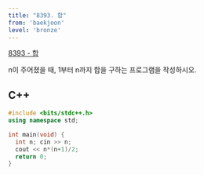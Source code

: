 ```yaml
---
title: "8393. 합"
from: 'baekjoon'
level: 'bronze'
---
```


[8393 - 합](https://www.acmicpc.net/problem/8393)

n이 주어졌을 때, 1부터 n까지 합을 구하는 프로그램을 작성하시오.

## C++

```cpp
#include <bits/stdc++.h>
using namespace std;

int main(void) {
  int n; cin >> n;
  cout << n*(n+1)/2;
  return 0;
}
```